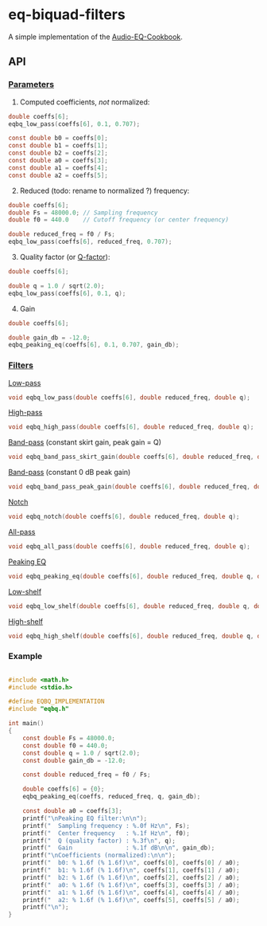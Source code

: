 # eq-biquad-filters

A simple implementation of the [Audio-EQ-Cookbook](https://webaudio.github.io/Audio-EQ-Cookbook/Audio-EQ-Cookbook.txt).

## API

### [Parameters](./Audio-EQ-Cookbook.txt#L48)

1. Computed coefficients, _not_ normalized:

```c
double coeffs[6];
eqbq_low_pass(coeffs[6], 0.1, 0.707);

const double b0 = coeffs[0];
const double b1 = coeffs[1];
const double b2 = coeffs[2];
const double a0 = coeffs[3];
const double a1 = coeffs[4];
const double a2 = coeffs[5];
```

2. Reduced (todo: rename to normalized ?) frequency:

```c
double coeffs[6];
double Fs = 48000.0; // Sampling frequency
double f0 = 440.0    // Cutoff frequency (or center frequency)

double reduced_freq = f0 / Fs;
eqbq_low_pass(coeffs[6], reduced_freq, 0.707);
```

3. Quality factor (or [Q-factor](https://en.wikipedia.org/wiki/Q_factor)):

```c
double coeffs[6];

double q = 1.0 / sqrt(2.0);
eqbq_low_pass(coeffs[6], 0.1, q);
```

4. Gain

```c
double coeffs[6];

double gain_db = -12.0;
eqbq_peaking_eq(coeffs[6], 0.1, 0.707, gain_db);
```

### [Filters](./Audio-EQ-Cookbook.txt#L100)

[Low-pass](./Audio-EQ-Cookbook.txt#L105)

```c
void eqbq_low_pass(double coeffs[6], double reduced_freq, double q);
```

[High-pass](./Audio-EQ-Cookbook.txt#L116)

```c
void eqbq_high_pass(double coeffs[6], double reduced_freq, double q);
```

[Band-pass](./Audio-EQ-Cookbook.txt#L127) (constant skirt gain, peak gain = Q)

```c
void eqbq_band_pass_skirt_gain(double coeffs[6], double reduced_freq, double q);
```

[Band-pass](./Audio-EQ-Cookbook.txt#L137) (constant 0 dB peak gain)

```c
void eqbq_band_pass_peak_gain(double coeffs[6], double reduced_freq, double q);
```

[Notch](./Audio-EQ-Cookbook.txt#L148)

```c
void eqbq_notch(double coeffs[6], double reduced_freq, double q);
```

[All-pass](./Audio-EQ-Cookbook.txt#L159)

```c
void eqbq_all_pass(double coeffs[6], double reduced_freq, double q);
```

[Peaking EQ](./Audio-EQ-Cookbook.txt#L170)

```c
void eqbq_peaking_eq(double coeffs[6], double reduced_freq, double q, double gain_db);
```

[Low-shelf](./Audio-EQ-Cookbook.txt#L181)

```c
void eqbq_low_shelf(double coeffs[6], double reduced_freq, double q, double gain_db);
```

[High-shelf](./Audio-EQ-Cookbook.txt#L192)

```c
void eqbq_high_shelf(double coeffs[6], double reduced_freq, double q, double gain_db);
```

### Example

```c

#include <math.h>
#include <stdio.h>

#define EQBQ_IMPLEMENTATION
#include "eqbq.h"

int main()
{
    const double Fs = 48000.0;
    const double f0 = 440.0;
    const double q = 1.0 / sqrt(2.0);
    const double gain_db = -12.0;

    const double reduced_freq = f0 / Fs;

    double coeffs[6] = {0};
    eqbq_peaking_eq(coeffs, reduced_freq, q, gain_db);

    const double a0 = coeffs[3];
    printf("\nPeaking EQ filter:\n\n");
    printf("  Sampling frequency : %.0f Hz\n", Fs);
    printf("  Center frequency   : %.1f Hz\n", f0);
    printf("  Q (quality factor) : %.3f\n", q);
    printf("  Gain               : %.1f dB\n\n", gain_db);
    printf("\nCoefficients (normalized):\n\n");
    printf("  b0: % 1.6f (% 1.6f)\n", coeffs[0], coeffs[0] / a0);
    printf("  b1: % 1.6f (% 1.6f)\n", coeffs[1], coeffs[1] / a0);
    printf("  b2: % 1.6f (% 1.6f)\n", coeffs[2], coeffs[2] / a0);
    printf("  a0: % 1.6f (% 1.6f)\n", coeffs[3], coeffs[3] / a0);
    printf("  a1: % 1.6f (% 1.6f)\n", coeffs[4], coeffs[4] / a0);
    printf("  a2: % 1.6f (% 1.6f)\n", coeffs[5], coeffs[5] / a0);
    printf("\n");
}

```
